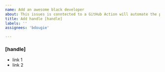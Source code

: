 ```yaml
---
name: Add an awesome black developer
about: This issues is conntected to a GitHub Action will automate the process of adding a new developer.
title: Add handle [handle]
labels: ''
assignees: 'bdougie'

---
```


### [handle]
  * link 1
  * link 2
